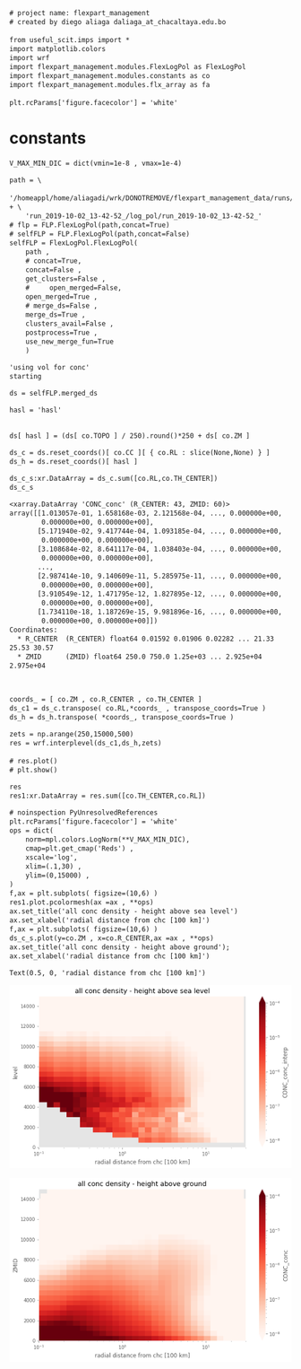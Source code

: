 ```
# project name: flexpart_management
# created by diego aliaga daliaga_at_chacaltaya.edu.bo

from useful_scit.imps import *
import matplotlib.colors
import wrf
import flexpart_management.modules.FlexLogPol as FlexLogPol
import flexpart_management.modules.constants as co
import flexpart_management.modules.flx_array as fa

plt.rcParams['figure.facecolor'] = 'white'
```

# constants


```
V_MAX_MIN_DIC = dict(vmin=1e-8 , vmax=1e-4)
```


```
path = \
    '/homeappl/home/aliagadi/wrk/DONOTREMOVE/flexpart_management_data/runs/' + \
    'run_2019-10-02_13-42-52_/log_pol/run_2019-10-02_13-42-52_'
# flp = FLP.FlexLogPol(path,concat=True)
# selfFLP = FLP.FlexLogPol(path,concat=False)
selfFLP = FlexLogPol.FlexLogPol(
    path ,
    # concat=True,
    concat=False ,
    get_clusters=False ,
    #     open_merged=False,
    open_merged=True ,
    # merge_ds=False ,
    merge_ds=True ,
    clusters_avail=False ,
    postprocess=True ,
    use_new_merge_fun=True
    )
```

    'using vol for conc'
    starting



```
ds = selfFLP.merged_ds
```


```
hasl = 'hasl'
```


```

ds[ hasl ] = (ds[ co.TOPO ] / 250).round()*250 + ds[ co.ZM ]
```


```
ds_c = ds.reset_coords()[ co.CC ][ { co.RL : slice(None,None) } ]
ds_h = ds.reset_coords()[ hasl ]
```


```
ds_c_s:xr.DataArray = ds_c.sum([co.RL,co.TH_CENTER])
ds_c_s
```




    <xarray.DataArray 'CONC_conc' (R_CENTER: 43, ZMID: 60)>
    array([[1.013057e-01, 1.658168e-03, 2.121568e-04, ..., 0.000000e+00,
            0.000000e+00, 0.000000e+00],
           [5.171940e-02, 9.417744e-04, 1.093185e-04, ..., 0.000000e+00,
            0.000000e+00, 0.000000e+00],
           [3.108684e-02, 8.641117e-04, 1.038403e-04, ..., 0.000000e+00,
            0.000000e+00, 0.000000e+00],
           ...,
           [2.987414e-10, 9.140609e-11, 5.285975e-11, ..., 0.000000e+00,
            0.000000e+00, 0.000000e+00],
           [3.910549e-12, 1.471795e-12, 1.827895e-12, ..., 0.000000e+00,
            0.000000e+00, 0.000000e+00],
           [1.734110e-18, 1.187269e-15, 9.981896e-16, ..., 0.000000e+00,
            0.000000e+00, 0.000000e+00]])
    Coordinates:
      * R_CENTER  (R_CENTER) float64 0.01592 0.01906 0.02282 ... 21.33 25.53 30.57
      * ZMID      (ZMID) float64 250.0 750.0 1.25e+03 ... 2.925e+04 2.975e+04




```

```


```

coords_ = [ co.ZM , co.R_CENTER , co.TH_CENTER ]
ds_c1 = ds_c.transpose( co.RL,*coords_ , transpose_coords=True )
ds_h = ds_h.transpose( *coords_, transpose_coords=True )
```


```
zets = np.arange(250,15000,500)
res = wrf.interplevel(ds_c1,ds_h,zets)

# res.plot()
# plt.show()
```


```
res
res1:xr.DataArray = res.sum([co.TH_CENTER,co.RL])
```


```
# noinspection PyUnresolvedReferences
plt.rcParams['figure.facecolor'] = 'white'
ops = dict(
    norm=mpl.colors.LogNorm(**V_MAX_MIN_DIC),
    cmap=plt.get_cmap('Reds') ,
    xscale='log',
    xlim=(.1,30) ,
    ylim=(0,15000) ,
)
f,ax = plt.subplots( figsize=(10,6) )
res1.plot.pcolormesh(ax =ax , **ops)
ax.set_title('all conc density - height above sea level')
ax.set_xlabel('radial distance from chc [100 km]')
f,ax = plt.subplots( figsize=(10,6) )
ds_c_s.plot(y=co.ZM , x=co.R_CENTER,ax =ax , **ops)
ax.set_title('all conc density - height above ground');
ax.set_xlabel('radial distance from chc [100 km]')
```




    Text(0.5, 0, 'radial distance from chc [100 km]')




![png](check_convert_zet_levels_files/check_convert_zet_levels_13_1.png)



![png](check_convert_zet_levels_files/check_convert_zet_levels_13_2.png)



```

```
